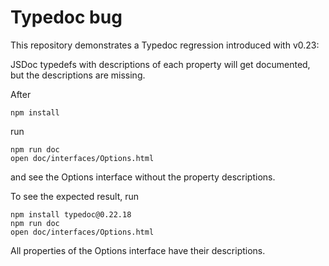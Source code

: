 # Typedoc bug

This repository demonstrates a Typedoc regression introduced with v0.23:

JSDoc typedefs with descriptions of each property will get documented, but the descriptions are missing.

After

    npm install

run

    npm run doc
    open doc/interfaces/Options.html

and see the Options interface without the property descriptions.

To see the expected result, run

    npm install typedoc@0.22.18
    npm run doc
    open doc/interfaces/Options.html

All properties of the Options interface have their descriptions.